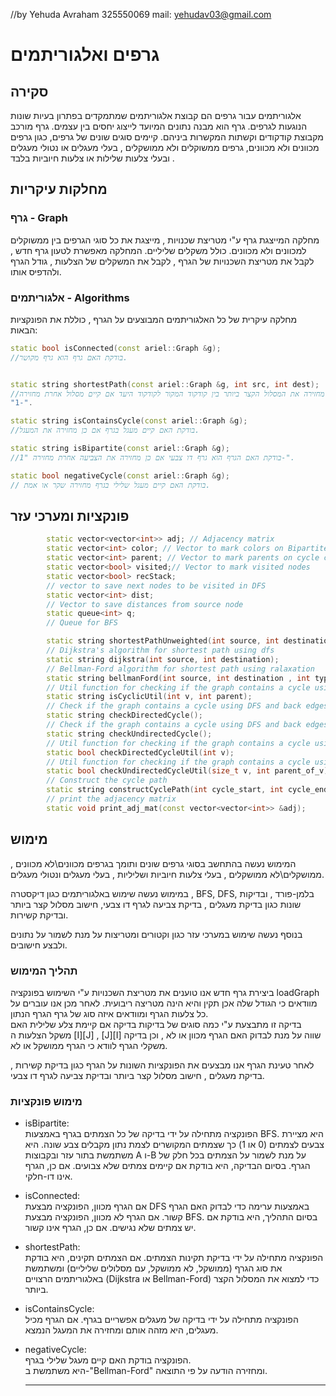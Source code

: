  //by Yehuda Avraham 325550069 mail: yehudav03@gmail.com

# גרפים ואלגוריתמים

## סקירה

אלגוריתמים עבור גרפים הם קבוצת אלגוריתמים שמתמקדים בפתרון בעיות שונות הנוגעות לגרפים. גרף הוא מבנה נתונים המיועד לייצוג יחסים בין עצמים. גרף מורכב מקבוצת קודקודים וקשתות המקשרות ביניהם. קיימים סוגים שונים של גרפים, כגון גרפים מכוונים ולא מכוונים, גרפים ממשוקלים ולא ממושקלים , בעלי מעגלים או נטולי מעגלים ובעלי צלעות שלילות או צלעות חיוביות בלבד .

## מחלקות עיקריות

### גרף - Graph

מחלקה המייצגת גרף ע"י מטריצת שכנויות , מייצגת את כל סוגי הגרפים בין ממשוקלים למכוונים ולא מכוונים. כולל משקלים שליליים.
המחלקה מאפשרת לטעון גרף חדש , לקבל את מטריצת השכנויות של הגרף , לקבל את המשקלים של הצלעות , גודל הגרף ולהדפיס אותו.

### אלגוריתמים - Algorithms

מחלקה עיקרית של כל האלגוריתמים המבוצעים על הגרף , כוללת את הפונקציות הבאות:

```cpp
static bool isConnected(const ariel::Graph &g);
//בודקת האם גרף הוא גרף מקושר.


static string shortestPath(const ariel::Graph &g, int src, int dest);
//מחזירה את המסלול הקצר ביותר בין קודקוד המקור לקודקוד היעד אם קיים מסלול אחרת מחזירה
"1-".

static string isContainsCycle(const ariel::Graph &g);
//בודקת האם קיים מעגל בגרף אם כן מחזירה את המעגל.

static string isBipartite(const ariel::Graph &g);
//בודקת האם הגרף הוא גרף דו צבעי אם כן מחזירה את הצביעה אחרת מחזירה "1-".

static bool negativeCycle(const ariel::Graph &g);
// בודקת האם קיים מעגל שלילי בגרף מחזירה שקר או אמת.
```

## פונקציות ומערכי עזר

```cpp
        static vector<vector<int>> adj; // Adjacency matrix
        static vector<int> color; // Vector to mark colors on Bipartite graph check
        static vector<int> parent; // Vector to mark parents on cycle check and shortest path
        static vector<bool> visited;// Vector to mark visited nodes
        static vector<bool> recStack;
        // vector to save next nodes to be visited in DFS
        static vector<int> dist;
        // Vector to save distances from source node
        static queue<int> q;
        // Queue for BFS

        static string shortestPathUnweighted(int source, int destination);
        // Dijkstra's algorithm for shortest path using dfs
        static string dijkstra(int source, int destination);
        // Bellman-Ford algorithm for shortest path using ralaxation
        static string bellmanFord(int source, int destination , int type);
        // Util function for checking if the graph contains a cycle using DFS
        static string isCyclicUtil(int v, int parent);
        // Check if the graph contains a cycle using DFS and back edges
        static string checkDirectedCycle();
        // Check if the graph contains a cycle using DFS and back edges for undirected graph
        static string checkUndirectedCycle();
        // Util function for checking if the graph contains a cycle using DFS
        static bool checkDirectedCycleUtil(int v);
        // Util function for checking if the graph contains a cycle using DFS
        static bool checkUndirectedCycleUtil(size_t v, int parent_of_v);
        // Construct the cycle path
        static string constructCyclePath(int cycle_start, int cycle_end, int type);
        // print the adjacency matrix
        static void print_adj_mat(const vector<vector<int>> &adj);

```

## מימוש

המימוש נעשה בהתחשב בסוגי גרפים שונים ותומך בגרפים מכוונים\לא מכוונים , ממושקלים\לא ממושקלים , בעלי צלעות חיוביות ושליליות , בעלי מעגלים ונטולי מעגלים.

במימוש נעשה שימוש באלגוריתמים כגון דיקסטרה , BFS, DFS, בלמן-פורד , ובדיקות שונות כגון בדיקת מעגלים , בדיקת צביעה לגרף דו צבעי, חישוב מסלול קצר ביותר ובדיקת קשירות.

בנוסף נעשה שימוש במערכי עזר כגון וקטורים ומטריצות על מנת לשמור על נתונים ולבצע חישובים.

### תהליך המימוש

ביצירת גרף חדש אנו טוענים את מטריצת השכנויות ע"י השימוש בפונקציה loadGraph מוודאים כי הגודל שלה אכן תקין והיא הינה מטריצה ריבועית. לאחר מכן אנו עוברים על כל צלעות הגרף ומוודאים איזה סוג של גרף הגרף הנתון.  
בדיקה זו מתבצעת ע"י כמה סוגים של בדיקות בדיקה אם קיימת צלע שלילית האם משקל הצלעות ה [I][J] , [J][I] שווה על מנת לבדוק האם הגרף מכוון או לא , וכן בדיקה משקלי הגרף לוודא כי הגרף ממושקל או לא.

לאחר טעינת הגרף אנו מבצעים את הפונקציות השונות על הגרף כגון בדיקת קשירות , בדיקת מעגלים , חישוב מסלול קצר ביותר ובדיקת צביעה לגרף דו צבעי.

### מימוש פונקציות

- isBipartite:  
  הפונקציה מתחילה על ידי בדיקה של כל הצמתים בגרף באמצעות BFS.
  היא מציירת צבעים לצמתים (0 או 1) כך שצמתים המקושרים לצמת נתון מקבלים צבע שונה.
  היא משתמשת בתור עזר ובקבוצות A ו-B על מנת לשמור על הצמתים בכל חלק של הגרף.
  בסיום הבדיקה, היא בודקת אם קיימים צמתים שלא צבועים. אם כן, הגרף אינו דו-חלקי.

- isConnected:  
  אם הגרף מכוון, הפונקציה מבצעת DFS באמצעות ערימה כדי לבדוק האם הגרף קשור.
  אם הגרף לא מכוון, הפונקציה מבצעת BFS.
  בסיום התהליך, היא בודקת אם יש צמתים שלא נגישים. אם כן, הגרף אינו קשור.
- shortestPath:  
  הפונקציה מתחילה על ידי בדיקת תקינות הצמתים.
  אם הצמתים תקינים, היא בודקת את סוג הגרף (ממושקל, לא ממושקל, עם מסלולים שליליים) ומשתמשת באלגוריתמים הרצויים (Dijkstra או Bellman-Ford) כדי למצוא את המסלול הקצר ביותר.
- isContainsCycle:  
  הפונקציה מתחילה על ידי בדיקה של מעגלים אפשריים בגרף.
  אם הגרף מכיל מעגלים, היא מזהה אותם ומחזירה את המעגל הנמצא.
- negativeCycle:  
  הפונקציה בודקת האם קיים מעגל שלילי בגרף.  
  היא משתמשת ב-"Bellman-Ford" ומחזירה הודעה על פי התוצאה.

  ***
